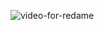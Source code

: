 ![video-for-redame](https://github.com/FilippeHarnack/AutomacaoFrontEndRuby/assets/d01ab315-44b0-4775-97b1-d52fd8707300)

